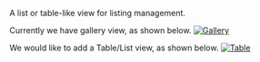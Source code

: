 A list or table-like view for listing management.

Currently we have gallery view, as shown below.
[![Gallery](https://raw.githubusercontent.com/ozone-development/ozp-documentation/master/mockups/hud/HUD_ListingMngmt_NTO_Gallery.png)](https://raw.githubusercontent.com/ozone-development/ozp-documentation/master/mockups/hud/HUD_ListingMngmt_NTO_Gallery.png)

We would like to add a Table/List view, as shown below.
[![Table](https://raw.githubusercontent.com/ozone-development/ozp-documentation/master/mockups/hud/HUD_ListingMngmt_NTO_List.png)](https://raw.githubusercontent.com/ozone-development/ozp-documentation/master/mockups/hud/HUD_ListingMngmt_NTO_List.png)
